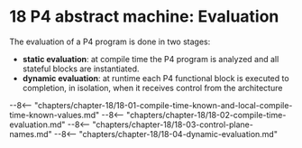 # 18 P4 abstract machine: Evaluation


The evaluation of a P4 program is done in two stages:

  - **static evaluation**: at compile time the P4 program is analyzed
    and all stateful blocks are instantiated.
  - **dynamic evaluation**: at runtime each P4 functional block is
    executed to completion, in isolation, when it receives control from
    the architecture

--8<-- "chapters/chapter-18/18-01-compile-time-known-and-local-compile-time-known-values.md"
--8<-- "chapters/chapter-18/18-02-compile-time-evaluation.md"
--8<-- "chapters/chapter-18/18-03-control-plane-names.md"
--8<-- "chapters/chapter-18/18-04-dynamic-evaluation.md"
